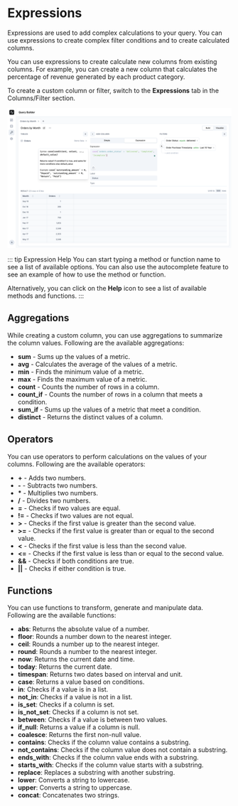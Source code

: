 
# Expressions

Expressions are used to add complex calculations to your query. You can use expressions to create complex filter conditions and to create calculated columns.

You can use expressions to create calculate new columns from existing columns. For example, you can create a new column that calculates the percentage of revenue generated by each product category.

To create a custom column or filter, switch to the **Expressions** tab in the Columns/Filter section.

![Expressions](./images/expressions.png)

::: tip Expression Help
You can start typing a method or function name to see a list of available options. You can also use the autocomplete feature to see an example of how to use the method or function.

Alternatively, you can click on the **Help** icon to see a list of available methods and functions.
:::

## Aggregations

While creating a custom column, you can use aggregations to summarize the column values. Following are the available aggregations:

- **sum** - Sums up the values of a metric.
- **avg** - Calculates the average of the values of a metric.
- **min** - Finds the minimum value of a metric.
- **max** - Finds the maximum value of a metric.
- **count** - Counts the number of rows in a column.
- **count_if** - Counts the number of rows in a column that meets a condition.
- **sum_if** - Sums up the values of a metric that meet a condition.
- **distinct** - Returns the distinct values of a column.

## Operators

You can use operators to perform calculations on the values of your columns. Following are the available operators:

- **+** - Adds two numbers.
- **-** - Subtracts two numbers.
- **\*** - Multiplies two numbers.
- **/** - Divides two numbers.
- **=** - Checks if two values are equal.
- **!=** - Checks if two values are not equal.
- **>** - Checks if the first value is greater than the second value.
- **>=** - Checks if the first value is greater than or equal to the second value.
- **<** - Checks if the first value is less than the second value.
- **<=** - Checks if the first value is less than or equal to the second value.
- **&&** - Checks if both conditions are true.
- **||** - Checks if either condition is true.

## Functions

You can use functions to transform, generate and manipulate data. Following are the available functions:

- **abs**: Returns the absolute value of a number.
- **floor**: Rounds a number down to the nearest integer.
- **ceil**: Rounds a number up to the nearest integer.
- **round**: Rounds a number to the nearest integer.
- **now**: Returns the current date and time.
- **today**: Returns the current date.
- **timespan**: Returns two dates based on interval and unit.
- **case**: Returns a value based on conditions.
- **in**: Checks if a value is in a list.
- **not_in**: Checks if a value is not in a list.
- **is_set**: Checks if a column is set.
- **is_not_set**: Checks if a column is not set.
- **between**: Checks if a value is between two values.
- **if_null**: Returns a value if a column is null.
- **coalesce**: Returns the first non-null value.
- **contains**: Checks if the column value contains a substring.
- **not_contains**: Checks if the column value does not contain a substring.
- **ends_with**: Checks if the column value ends with a substring.
- **starts_with**: Checks if the column value starts with a substring.
- **replace**: Replaces a substring with another substring.
- **lower**: Converts a string to lowercase.
- **upper**: Converts a string to uppercase. 
- **concat**: Concatenates two strings.
